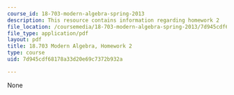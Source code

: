 ```yaml
---
course_id: 18-703-modern-algebra-spring-2013
description: This resource contains information regarding homework 2
file_location: /coursemedia/18-703-modern-algebra-spring-2013/7d945cdf68178a33d20e69c7372b932a_MIT18_703S13_h2.pdf
file_type: application/pdf
layout: pdf
title: 18.703 Modern Algebra, Homework 2
type: course
uid: 7d945cdf68178a33d20e69c7372b932a

---
```

None